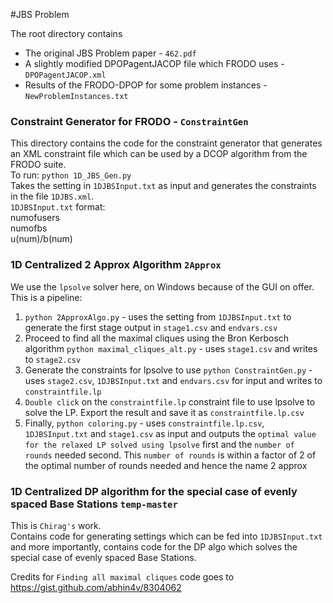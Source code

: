 #JBS Problem

The root directory contains

- The original JBS Problem paper - `462.pdf`  
- A slightly modified DPOPagentJACOP file which FRODO uses - `DPOPagentJACOP.xml`  
- Results of the FRODO-DPOP for some problem instances - `NewProblemInstances.txt`  

### Constraint Generator for FRODO - `ConstraintGen`  
This directory contains the code for the constraint generator that generates an XML constraint file which can be used by a DCOP algorithm from the FRODO suite.  
To run: `python 1D_JBS_Gen.py`  
Takes the setting in `1DJBSInput.txt` as input and generates the constraints in the file `1DJBS.xml`.  
`1DJBSInput.txt` format:  
numofusers  
numofbs  
u(num)/b(num)  

### 1D Centralized 2 Approx Algorithm  `2Approx`
We use the `lpsolve` solver here, on Windows because of the GUI on offer.  
This is a pipeline:  
1. `python 2ApproxAlgo.py` - uses the setting from `1DJBSInput.txt` to generate the first stage output in `stage1.csv` and `endvars.csv`  
2. Proceed to find all the maximal cliques using the Bron Kerbosch algorithm `python maximal_cliques_alt.py` - uses `stage1.csv` and writes to `stage2.csv`  
3. Generate the constraints for lpsolve to use `python ConstraintGen.py` - uses `stage2.csv`, `1DJBSInput.txt` and `endvars.csv` for input and writes to `constraintfile.lp`  
4. `Double click` on the `constraintfile.lp` constraint file to use lpsolve to solve the LP. Export the result and save it as `constraintfile.lp.csv`  
5. Finally, `python coloring.py` - uses `constraintfile.lp.csv`, `1DJBSInput.txt` and `stage1.csv` as input and outputs the `optimal value for the relaxed LP solved using lpsolve` first and the `number of rounds` needed second. This `number of rounds` is within a factor of 2 of the optimal number of rounds needed and hence the name 2 approx  

### 1D Centralized DP algorithm for the special case of evenly spaced Base Stations `temp-master`
This is `Chirag's` work.  
Contains code for generating settings which can be fed into `1DJBSInput.txt` and more importantly, contains code for the DP algo which solves the special case of evenly spaced Base Stations.


Credits for `Finding all maximal cliques` code goes to <https://gist.github.com/abhin4v/8304062>

